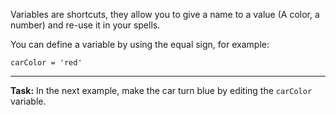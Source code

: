 Variables are shortcuts, they allow you to give a name to a value (A color, a number) and re-use it in your spells.

You can define a variable by using the equal sign, for example:

```
carColor = 'red'
```

---

**Task:** In the next example, make the car turn blue by editing the `carColor` variable.